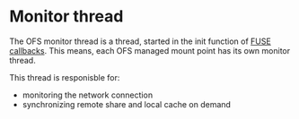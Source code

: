 # Monitor thread

The OFS monitor thread is a thread, started in the init function of [FUSE callbacks](../ofsfuse/index.md). This means, each OFS managed mount point has its own monitor thread.

This thread is responisble for:

* monitoring the network connection
* synchronizing remote share and local cache on demand
